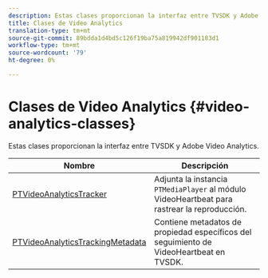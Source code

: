 ```yaml
---
description: Estas clases proporcionan la interfaz entre TVSDK y Adobe Video Analytics.
title: Clases de Video Analytics
translation-type: tm+mt
source-git-commit: 89bdda1d4bd5c126f19ba75a819942df901183d1
workflow-type: tm+mt
source-wordcount: '79'
ht-degree: 0%

---
```



# Clases de Video Analytics {#video-analytics-classes}

Estas clases proporcionan la interfaz entre TVSDK y Adobe Video Analytics.

| **Nombre** | **Descripción** |
|---|---|
| [PTVideoAnalyticsTracker](https://help.adobe.com/en_US/primetime/api/psdk/vhl_tvsdk_ios/Classes/PTVideoAnalyticsTracker.html) | Adjunta la instancia `PTMediaPlayer` al módulo VideoHeartbeat para rastrear la reproducción. |
| [PTVideoAnalyticsTrackingMetadata](https://help.adobe.com/en_US/primetime/api/psdk/vhl_tvsdk_ios/Classes/PTVideoAnalyticsTrackingMetadata.html) | Contiene metadatos de propiedad específicos del seguimiento de VideoHeartbeat en TVSDK. |